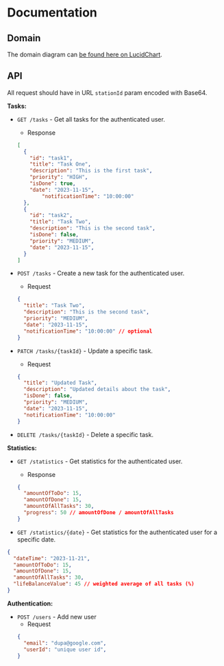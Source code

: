 # Documentation
## Domain
The domain diagram can [be found here on LucidChart](https://lucid.app/lucidchart/d0f499f4-6105-4c5e-97a9-3d72a4099107/edit?viewport_loc=-619%2C-1228%2C2562%2C1205%2C0_0&invitationId=inv_2760fcb3-4293-4911-87d6-4fe0d27c294f). 

## API

All request should have in URL `stationId` param encoded with Base64.

**Tasks:**

- `GET /tasks` - Get all tasks for the authenticated user.
    - Response
    
    ```json
    [
      {
        "id": "task1",
        "title": "Task One",
        "description": "This is the first task",
        "priority": "HIGH",
        "isDone": true,
        "date": "2023-11-15",
    		"notificationTime": "10:00:00"
      },
      {
        "id": "task2",
        "title": "Task Two",
        "description": "This is the second task",
        "isDone": false,
        "priority": "MEDIUM",
        "date": "2023-11-15",
      }
    ]
    ```
    
- `POST /tasks` - Create a new task for the authenticated user.
    - Request
    
    ```json
    {
      "title": "Task Two",
      "description": "This is the second task",
      "priority": "MEDIUM",
      "date": "2023-11-15",
      "notificationTime": "10:00:00" // optional
    }
    ```
    
- `PATCH /tasks/{taskId}` - Update a specific task.
    - Request
    
    ```json
    {
      "title": "Updated Task",
      "description": "Updated details about the task",
      "isDone": false,
      "priority": "MEDIUM",
      "date": "2023-11-15",
      "notificationTime": "10:00:00"
    }
    ```
    
- `DELETE /tasks/{taskId}` - Delete a specific task.
    
**Statistics:**

- `GET /statistics` - Get statistics for the authenticated user.
    - Response
    
    ```json
    {
      "amountOfToDo": 15,
      "amountOfDone": 15,
      "amountOfAllTasks": 30,
      "progress": 50 // amountOfDone / amountOfAllTasks
    }
    ```
    
- `GET /statistics/{date}` - Get statistics for the authenticated user for a specific date.

```json
{
  "dateTime": "2023-11-21",
  "amountOfToDo": 15,
  "amountOfDone": 15,
  "amountOfAllTasks": 30,
  "lifeBalanceValue": 45 // weighted average of all tasks (%)
}
```

**Authentication:**

- `POST /users` - Add new user
  - Request
  ```json
  {
    "email": "dupa@google.com",
    "userId": "unique user id",
  }
  ```